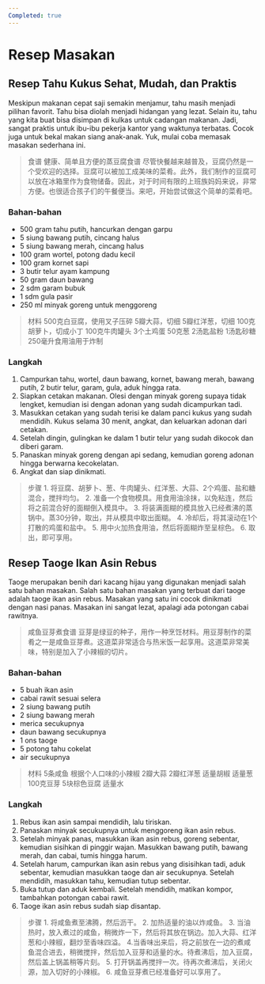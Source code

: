 ```yaml
---
Completed: true
---
```


# Resep Masakan

## Resep Tahu Kukus Sehat, Mudah, dan Praktis

Meskipun makanan cepat saji semakin menjamur, tahu masih menjadi pilihan favorit. Tahu bisa diolah menjadi hidangan yang lezat. Selain itu, tahu yang kita buat bisa disimpan di kulkas untuk cadangan makanan. Jadi, sangat praktis untuk ibu-ibu pekerja kantor yang waktunya terbatas. Cocok juga untuk bekal makan siang anak-anak. Yuk, mulai coba memasak masakan sederhana ini.

> 食谱
> 健康、简单且方便的蒸豆腐食谱
> 尽管快餐越来越普及，豆腐仍然是一个受欢迎的选择。豆腐可以被加工成美味的菜肴。此外，我们制作的豆腐可以放在冰箱里作为食物储备。因此，对于时间有限的上班族妈妈来说，非常方便。也很适合孩子们的午餐便当。来吧，开始尝试做这个简单的菜肴吧。

### Bahan-bahan

* 500 gram tahu putih, hancurkan dengan garpu
* 5 siung bawang putih, cincang halus
* 5 siung bawang merah, cincang halus
* 100 gram wortel, potong dadu kecil
* 100 gram kornet sapi
* 3 butir telur ayam kampung
* 50 gram daun bawang
* 2 sdm garam bubuk
* 1 sdm gula pasir
* 250 ml minyak goreng untuk menggoreng

> 材料
> 500克白豆腐，使用叉子压碎
> 5瓣大蒜，切细
> 5瓣红洋葱，切细
> 100克胡萝卜，切成小丁
> 100克牛肉罐头
> 3个土鸡蛋
> 50克葱
> 2汤匙盐粉
> 1汤匙砂糖
> 250毫升食用油用于炸制

### Langkah

1. Campurkan tahu, wortel, daun bawang, kornet, bawang merah, bawang putih, 2 butir telur, garam, gula, aduk hingga rata.
2. Siapkan cetakan makanan. Olesi dengan minyak goreng supaya tidak lengket, kemudian isi dengan adonan yang sudah dicampurkan tadi.
3. Masukkan cetakan yang sudah terisi ke dalam panci kukus yang sudah mendidih. Kukus selama 30 menit, angkat, dan keluarkan adonan dari cetakan.
4. Setelah dingin, gulingkan ke dalam 1 butir telur yang sudah dikocok dan diberi garam.
5. Panaskan minyak goreng dengan api sedang, kemudian goreng adonan hingga berwarna kecokelatan.
6. Angkat dan siap dinikmati.

> 步骤
> 1\. 将豆腐、胡萝卜、葱、牛肉罐头、红洋葱、大蒜、2个鸡蛋、盐和糖混合，搅拌均匀。
> 2\. 准备一个食物模具。用食用油涂抹，以免粘连，然后将之前混合好的面糊倒入模具中。
> 3\. 将装满面糊的模具放入已经煮沸的蒸锅中。蒸30分钟，取出，并从模具中取出面糊。
> 4\. 冷却后，将其滚动在1个打散的鸡蛋和盐中。
> 5\. 用中火加热食用油，然后将面糊炸至呈棕色。
> 6\. 取出，即可享用。

## Resep Taoge Ikan Asin Rebus

Taoge merupakan benih dari kacang hijau yang digunakan menjadi salah satu bahan masakan. Salah satu bahan masakan yang terbuat dari taoge adalah taoge ikan asin rebus. Masakan yang satu ini cocok dinikmati dengan nasi panas. Masakan ini sangat lezat, apalagi ada potongan cabai rawitnya.

> 咸鱼豆芽煮食谱
> 豆芽是绿豆的种子，用作一种烹饪材料。用豆芽制作的菜肴之一是咸鱼豆芽煮。这道菜非常适合与热米饭一起享用。这道菜非常美味，特别是加入了小辣椒的切片。

### Bahan-bahan

* 5 buah ikan asin
* cabai rawit sesuai selera
* 2 siung bawang putih
* 2 siung bawang merah
* merica secukupnya
* daun bawang secukupnya
* 1 ons taoge
* 5 potong tahu cokelat
* air secukupnya

> 材料
> 5条咸鱼
> 根据个人口味的小辣椒
> 2瓣大蒜
> 2瓣红洋葱
> 适量胡椒
> 适量葱
> 100克豆芽
> 5块棕色豆腐
> 适量水

### Langkah

1. Rebus ikan asin sampai mendidih, lalu tiriskan.
2. Panaskan minyak secukupnya untuk menggoreng ikan asin rebus.
3. Setelah minyak panas, masukkan ikan asin rebus, goreng sebentar, kemudian sisihkan di pinggir wajan. Masukkan bawang putih, bawang merah, dan cabai, tumis hingga harum.
4. Setelah harum, campurkan ikan asin rebus yang disisihkan tadi, aduk sebentar, kemudian masukkan taoge dan air secukupnya. Setelah mendidih, masukkan tahu, kemudian tutup sebentar.
5. Buka tutup dan aduk kembali. Setelah mendidih, matikan kompor, tambahkan potongan cabai rawit.
6. Taoge ikan asin rebus sudah siap disantap.

> 步骤
> 1\. 将咸鱼煮至沸腾，然后沥干。
> 2\. 加热适量的油以炸咸鱼。
> 3\. 当油热时，放入煮过的咸鱼，稍微炸一下，然后将其放在锅边。加入大蒜、红洋葱和小辣椒，翻炒至香味四溢。
> 4.当香味出来后，将之前放在一边的煮咸鱼混合进去，稍微搅拌，然后加入豆芽和适量的水。待煮沸后，加入豆腐，然后盖上锅盖稍等片刻。
> 5\. 打开锅盖再搅拌一次。待再次煮沸后，关闭火源，加入切好的小辣椒。
> 6\. 咸鱼豆芽煮已经准备好可以享用了。
